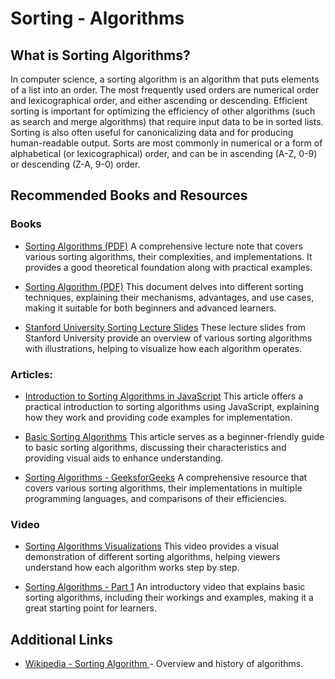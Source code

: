 # **Sorting - Algorithms**

## What is Sorting Algorithms?
In computer science, a sorting algorithm is an algorithm that puts elements of a list into an order. The most frequently used orders are numerical order and lexicographical order, and either ascending or descending. Efficient sorting is important for optimizing the efficiency of other algorithms (such as search and merge algorithms) that require input data to be in sorted lists. Sorting is also often useful for canonicalizing data and for producing human-readable output. Sorts are most commonly in numerical or a form of alphabetical (or lexicographical) order, and can be in ascending (A-Z, 0-9) or descending (Z-A, 9-0) order.

## Recommended Books and Resources

### Books
- [Sorting Algorithms (PDF)](https://eecs.wsu.edu/~ananth/CptS223/Lectures/sorting.pdf)
A comprehensive lecture note that covers various sorting algorithms, their complexities, and implementations. It provides a good theoretical foundation along with practical examples.

- [Sorting Algorithm (PDF)](https://www.bharathuniv.ac.in/downloads/ece/JOHN%20PAUL/SORTING%20ALGORITHM-JOHN%20PAUL.pdf)
This document delves into different sorting techniques, explaining their mechanisms, advantages, and use cases, making it suitable for both beginners and advanced learners.

- [Stanford University Sorting Lecture Slides](https://web.stanford.edu/class/archive/cs/cs106b/cs106b.1218/lectures/21-sorting/Lecture21Slides.pdf)
These lecture slides from Stanford University provide an overview of various sorting algorithms with illustrations, helping to visualize how each algorithm operates.


### Articles:

- [Introduction to Sorting Algorithms in JavaScript](https://dev.to/alexmercedcoder/introduction-to-sorting-algorithms-in-javascript-b60)
This article offers a practical introduction to sorting algorithms using JavaScript, explaining how they work and providing code examples for implementation.

- [Basic Sorting Algorithms](https://dev.to/m__mdy__m/basic-sorting-5h20)
This article serves as a beginner-friendly guide to basic sorting algorithms, discussing their characteristics and providing visual aids to enhance understanding.

- [Sorting Algorithms - GeeksforGeeks](https://www.geeksforgeeks.org/sorting-algorithms/)
A comprehensive resource that covers various sorting algorithms, their implementations in multiple programming languages, and comparisons of their efficiencies.


### Video

- [Sorting Algorithms Visualizations](https://www.youtube.com/watch?v=RfXt_qHDEPw) This video provides a visual demonstration of different sorting algorithms, helping viewers understand how each algorithm works step by step.

- [Sorting Algorithms - Part 1](https://www.youtube.com/watch?v=AAwYzYkjNTg) An introductory video that explains basic sorting algorithms, including their workings and examples, making it a great starting point for learners.

## Additional Links

- [Wikipedia - Sorting Algorithm ](https://en.wikipedia.org/wiki/Sorting_algorithm) - Overview and history of algorithms.
